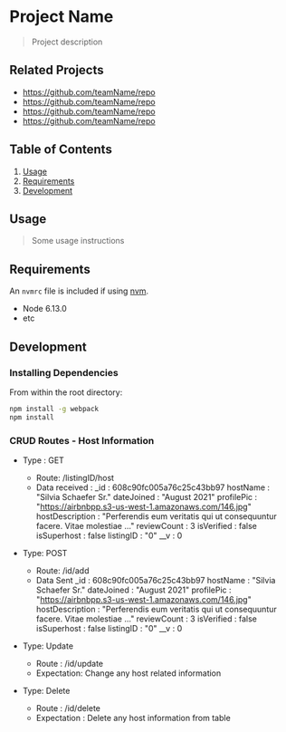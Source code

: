 # Project Name

> Project description

## Related Projects

  - https://github.com/teamName/repo
  - https://github.com/teamName/repo
  - https://github.com/teamName/repo
  - https://github.com/teamName/repo

## Table of Contents

1. [Usage](#Usage)
1. [Requirements](#requirements)
1. [Development](#development)

## Usage

> Some usage instructions

## Requirements

An `nvmrc` file is included if using [nvm](https://github.com/creationix/nvm).

- Node 6.13.0
- etc

## Development

### Installing Dependencies

From within the root directory:

```sh
npm install -g webpack
npm install
```

### CRUD Routes - Host Information

- Type : GET
  -  Route: /listingID/host
  - Data received :
    _id : 608c90fc005a76c25c43bb97
    hostName : "Silvia Schaefer Sr."
    dateJoined : "August 2021"
    profilePic : "https://airbnbpp.s3-us-west-1.amazonaws.com/146.jpg"
    hostDescription : "Perferendis eum veritatis qui ut consequuntur facere. Vitae molestiae ..."
    reviewCount : 3
    isVerified : false
    isSuperhost : false
    listingID : "0"
    __v : 0


- Type: POST
  - Route: /id/add
  - Data Sent
    _id : 608c90fc005a76c25c43bb97
    hostName : "Silvia Schaefer Sr."
    dateJoined : "August 2021"
    profilePic : "https://airbnbpp.s3-us-west-1.amazonaws.com/146.jpg"
    hostDescription : "Perferendis eum veritatis qui ut consequuntur facere. Vitae molestiae ..."
    reviewCount : 3
    isVerified : false
    isSuperhost : false
    listingID : "0"
    __v : 0


- Type: Update
  - Route : /id/update
  - Expectation: Change any host related information


- Type: Delete
  - Route : /id/delete
  - Expectation : Delete any host information from table


